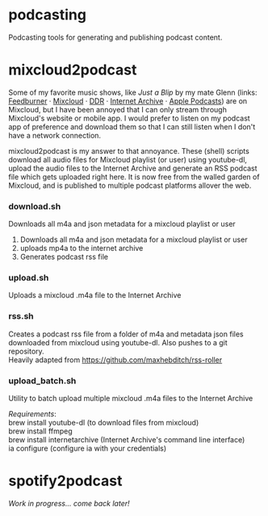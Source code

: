 # podcasting
Podcasting tools for generating and publishing podcast content.

# mixcloud2podcast

Some of my favorite music shows, like *Just a Blip* by my mate Glenn (links: [Feedburner](http://feeds.feedburner.com/just-a-blip) · [Mixcloud](https://www.mixcloud.com/DublinDigitalRadio/playlists/just-a-blip) · [DDR](https://listen.dublindigitalradio.com/resident/just-a-blip) · [Internet Archive](https://archive.org/details/@abmc?&and[]=subject%3A%22justablip%22) · [Apple Podcasts](https://podcasts.apple.com/us/podcast/just-a-blip/id1565531309)) are on Mixcloud, but I have been annoyed that I can only stream through Mixcloud's website or mobile app. I would prefer to listen on my podcast app of preference and download them so that I can still listen when I don't have a network connection. 

mixcloud2podcast is my answer to that annoyance. These (shell) scripts download all audio files for Mixcloud playlist (or user) using youtube-dl, upload the audio files to the Internet Archive and generate an RSS podcast file which gets uploaded right here. It is now free from the walled garden of Mixcloud, and is published to multiple podcast platforms allover the web.

### download.sh
Downloads all m4a and json metadata for a mixcloud playlist or user
1. Downloads all m4a and json metadata for a mixcloud playlist or user
2. uploads mp4a to the internet archive 
3. Generates podcast rss file

### upload.sh
Uploads a mixcloud .m4a file to the Internet Archive

### rss.sh
Creates a podcast rss file from a folder of m4a and metadata json files downloaded from mixcloud using youtube-dl. Also pushes to a git repository.  
Heavily adapted from https://github.com/maxhebditch/rss-roller

### upload_batch.sh
Utility to batch upload multiple mixcloud .m4a files to the Internet Archive

_Requirements_:  
brew install youtube-dl (to download files from mixcloud)  
brew install ffmpeg  
brew install internetarchive (Internet Archive's command line interface)  
ia configure (configure ia with your credentials)  

# spotify2podcast

_Work in progress... come back later!_
